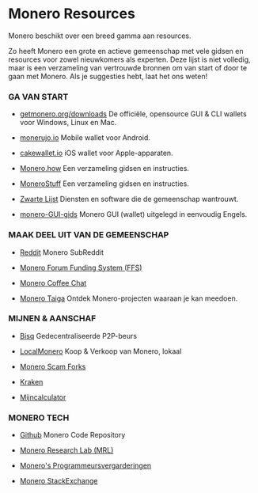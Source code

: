 # Monero Resources

Monero beschikt over een breed gamma aan resources.

Zo heeft Monero een grote en actieve gemeenschap met vele gidsen en resources voor zowel nieuwkomers als experten. Deze lijst is niet volledig, maar is een verzameling van vertrouwde bronnen om van start of door te gaan met Monero. Als je suggesties hebt, laat het ons weten!

### GA VAN START

- [getmonero.org/downloads](https://ww.getmonero.org/downloads/)
De officiële, opensource GUI & CLI wallets voor Windows, Linux en Mac.

- [monerujo.io](https://www.monerujo.io/)
Mobile wallet voor Android.

- [cakewallet.io](https://cakewallet.io/)
iOS wallet voor Apple-apparaten.

- [Monero.how](https://www.monero.how/)
Een verzameling gidsen en instructies.

- [MoneroStuff](https://monerostuff.com/)
Een verzameling gidsen en instructies.

- [Zwarte Lijst](https://www.reddit.com/r/Monero/wiki/avoid)
Diensten en software die de gemeenschap wantrouwt.

- [monero-GUI-gids](https://github.com/monero-ecosystem/monero-GUI-guide/blob/master/monero-GUI-guide.md) Monero GUI (wallet) uitgelegd in eenvoudig Engels.


### MAAK DEEL UIT VAN DE GEMEENSCHAP


- [Reddit](https://www.reddit.com/r/Monero/)
Monero SubReddit

- [Monero Forum Funding System (FFS)](https://forum.getmonero.org/9/work-in-progress)

- [Monero Coffee Chat](https://www.youtube.com/channel/UCKxLNPJeEjPXOke55i5AIXA/videos)

- [Monero Taiga](https://taiga.getmonero.org/discover)
Ontdek Monero-projecten waaraan je kan meedoen.


### MIJNEN & AANSCHAF


- [Bisq](https://bisq.network/)
Gedecentraliseerde P2P-beurs

- [LocalMonero](https://localmonero.co/)
Koop & Verkoop van Monero, lokaal

- [Monero Scam Forks](https://serhack.me/articles/introduction-to-monerov-and-its-inherent-risks)

- [Kraken](https://www.kraken.com/)

- [Mijncalculator](https://www.cryptocompare.com/mining/calculator/xmr)


### MONERO TECH


- [Github](https://github.com/monero-project/monero)
Monero Code Repository

- [Monero Research Lab (MRL)](https://lab.getmonero.org/)

- [Monero's Programmeursvergarderingen](https://monerobase.com/)

- [Monero StackExchange](https://monero.stackexchange.com/)
